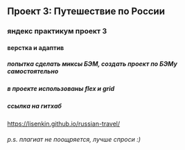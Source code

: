 ##  Проект 3: Путешествие по России ## 
### яндекс практикум проект 3 ###

#### верстка и адаптив ####

##### попытка сделать миксы БЭМ, создать проект по БЭМу самостоятельно #####
##### в проекте использованы flex и grid  #####

#####  ссылка на гитхаб #####

https://lisenkin.github.io/russian-travel/

###### p.s. плагиат не поощряется, лучше спроси :) ######
